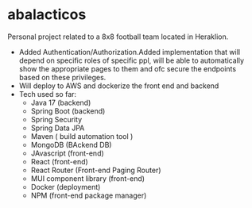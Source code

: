 # abalacticos
Personal project related to a 8x8 football team located in Heraklion.

- Added Authentication/Authorization.Added implementation that will depend on specific roles of specific ppl, will be able to automatically show the appropriate pages to them and ofc secure the endpoints based on these privileges.
- Will deploy to AWS and dockerize the front end and backend
- Tech used so far:
    - Java 17 (backend) 
    - Spring Boot (backend)
    - Spring Security 
    - Spring Data JPA
    - Maven ( build automation tool ) 
    - MongoDB (BAckend DB) 
    - JAvascript (front-end)
    - React (front-end)
    - React Router (Front-end Paging Router)
    - MUI component library (front-end)
    - Docker (deployment)
    - NPM (front-end package manager)
